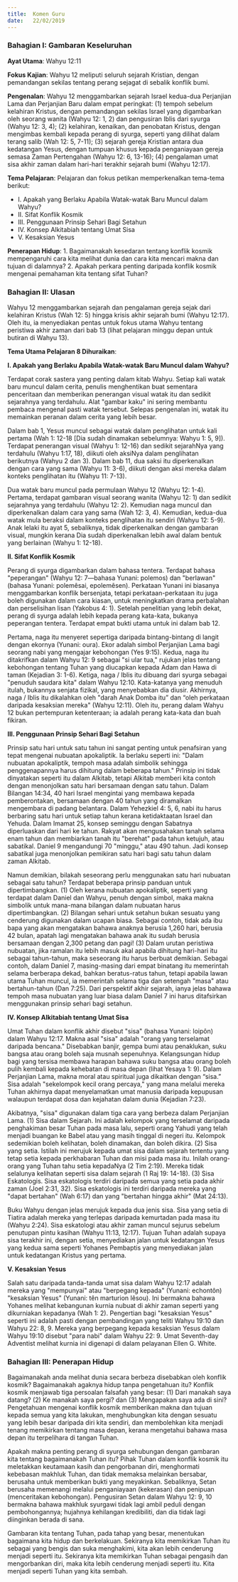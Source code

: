 ```yaml
---
title:  Komen Guru
date:   22/02/2019
---
```


### Bahagian I: Gambaran Keseluruhan

**Ayat Utama**: Wahyu 12:11 

**Fokus Kajian**: Wahyu 12 meliputi seluruh sejarah Kristian, dengan pemandangan sekilas tentang perang sejagat di sebalik konflik bumi.

**Pengenalan**: Wahyu 12 menggambarkan sejarah Israel kedua-dua  Perjanjian Lama dan Perjanjian Baru  dalam empat peringkat: (1) tempoh sebelum kelahiran Kristus, dengan pemandangan sekilas Israel yang digambarkan oleh seorang wanita (Wahyu 12: 1, 2) dan pengusiran  Iblis dari syurga (Wahyu 12: 3, 4); (2) kelahiran, kenaikan, dan penobatan Kristus, dengan mengimbas kembali kepada perang di syurga, seperti yang dilihat dalam terang salib (Wah 12: 5, 7-11); (3) sejarah gereja Kristian antara dua kedatangan Yesus, dengan tumpuan khusus kepada penganiayaan gereja semasa Zaman Pertengahan (Wahyu 12: 6, 13-16); (4) pengalaman umat sisa akhir zaman dalam hari-hari terakhir sejarah bumi (Wahyu 12:17).

**Tema Pelajaran**: Pelajaran dan fokus petikan memperkenalkan tema-tema berikut:

- I. Apakah yang Berlaku Apabila Watak-watak Baru Muncul dalam Wahyu?
- II. Sifat Konflik Kosmik
- III. Penggunaan Prinsip Sehari Bagi Setahun
- IV. Konsep Alkitabiah tentang Umat Sisa
- V. Kesaksian Yesus

**Penerapan Hidup**: 1. Bagaimanakah kesedaran tentang konflik kosmik mempengaruhi cara kita melihat dunia dan cara kita mencari makna dan tujuan di dalamnya? 2. Apakah perkara penting daripada konflik kosmik mengenai pemahaman kita tentang sifat Tuhan?

### Bahagian II: Ulasan

Wahyu 12 menggambarkan sejarah dan pengalaman gereja sejak dari kelahiran Kristus (Wah 12: 5) hingga krisis akhir sejarah bumi (Wahyu 12:17). Oleh itu, ia menyediakan  pentas untuk  fokus utama Wahyu tentang peristiwa akhir zaman dari bab 13 (lihat pelajaran minggu depan untuk butiran di Wahyu 13).

**Tema Utama Pelajaran 8 Dihuraikan**:

**I. Apakah yang Berlaku Apabila Watak-watak Baru Muncul dalam Wahyu?** 

Terdapat corak sastera yang penting dalam kitab Wahyu. Setiap kali watak baru muncul dalam cerita, penulis menghentikan buat sementara penceritaan dan memberikan penerangan visual watak itu dan sedikit sejarahnya yang terdahulu. Alat "gambar kaku" ini sering membantu pembaca mengenal pasti watak tersebut. Selepas pengenalan ini, watak itu memainkan peranan dalam cerita yang lebih besar.

Dalam bab 1, Yesus muncul sebagai watak dalam penglihatan untuk kali pertama (Wah 1: 12-18 [Dia sudah dinamakan sebelumnya: Wahyu 1: 5, 9]). Terdapat penerangan visual (Wahyu 1: 12-16) dan sedikit sejarahNya yang terdahulu (Wahyu 1:17, 18), diikuti oleh aksiNya dalam penglihatan berikutnya (Wahyu 2 dan 3). Dalam bab 11, dua saksi itu diperkenalkan dengan cara yang sama (Wahyu 11: 3-6), diikuti dengan aksi mereka dalam konteks penglihatan itu (Wahyu 11: 7-13).

Dua watak baru muncul pada permulaan Wahyu 12 (Wahyu 12: 1-4). Pertama, terdapat gambaran visual seorang wanita (Wahyu 12: 1) dan sedikit sejarahnya yang terdahulu (Wahyu 12: 2). Kemudian naga muncul dan diperkenalkan dalam cara yang sama (Wah 12: 3, 4). Kemudian, kedua-dua watak mula beraksi dalam konteks penglihatan itu sendiri (Wahyu 12: 5-9). Anak lelaki itu ayat 5, sebaliknya, tidak diperkenalkan dengan gambaran visual, mungkin kerana Dia sudah diperkenalkan lebih awal dalam bentuk yang berlainan (Wahyu 1: 12-18).

**II. Sifat Konflik Kosmik**

Perang di syurga digambarkan dalam bahasa tentera. Terdapat bahasa "peperangan" (Wahyu 12: 7—bahasa Yunani: polemos) dan "berlawan" (bahasa Yunani: polemêsai, epolemêsen). Perkataan Yunani ini biasanya menggambarkan konflik bersenjata, tetapi perkataan-perkataan itu juga boleh digunakan dalam cara kiasan,  untuk meningkatkan drama perbalahan dan perselisihan lisan (Yakobus 4: 1). Setelah penelitian yang lebih dekat, perang di syurga adalah lebih kepada perang kata-kata, bukanya peperangan tentera. Terdapat empat bukti utama untuk ini dalam bab 12.

Pertama, naga itu menyeret sepertiga daripada bintang-bintang di langit  dengan ekornya (Yunani: oura). Ekor adalah simbol Perjanjian Lama bagi seorang nabi yang mengajar kebohongan (Yes 9:15). Kedua, naga itu ditakrifkan dalam Wahyu 12: 9 sebagai "si ular tua," rujukan jelas tentang kebohongan tentang Tuhan yang diucapkan kepada Adam dan Hawa di taman (Kejadian 3: 1-6). Ketiga, naga / Iblis itu dibuang dari syurga sebagai "penuduh saudara kita"  dalam Wahyu 12:10. Kata-katanya yang menuduh itulah, bukannya senjata fizikal, yang menyebabkan dia diusir. Akhirnya, naga / Iblis itu dikalahkan oleh "darah Anak Domba itu” dan “oleh perkataan daripada kesaksian mereka" (Wahyu 12:11). Oleh itu, perang dalam Wahyu 12 bukan pertempuran ketenteraan; ia adalah perang kata-kata dan buah fikiran.

**III. Penggunaan Prinsip Sehari Bagi Setahun**

Prinsip satu hari untuk satu tahun ini sangat penting untuk penafsiran yang tepat mengenai nubuatan apokaliptik. Ia berlaku seperti ini: "Dalam nubuatan apokaliptik, tempoh masa adalah simbolik sehingga penggenapannya harus dihitung dalam beberapa tahun." Prinsip ini tidak dinyatakan seperti itu dalam Alkitab, tetapi Alkitab memberi kita contoh dengan menonjolkan satu hari bersamaan dengan satu tahun. Dalam Bilangan 14:34, 40 hari Israel mengintai yang membawa kepada pemberontakan, bersamaan dengan 40 tahun yang diramalkan mengembara di padang belantara. Dalam Yehezkiel 4: 5, 6, nabi itu harus berbaring satu hari untuk setiap tahun kerana ketidaktaatan Israel dan   Yehuda. Dalam Imamat 25, konsep seminggu dengan Sabatnya diperluaskan dari hari ke tahun. Rakyat akan mengusahakan tanah selama enam tahun dan membiarkan tanah itu "berehat" pada tahun ketujuh, atau sabatikal. Daniel 9 mengandungi 70 "minggu," atau 490 tahun. Jadi konsep sabatikal juga menonjolkan pemikiran satu hari bagi satu tahun  dalam zaman Alkitab.

Namun demikian, bilakah  seseorang perlu menggunakan  satu hari nubuatan sebagai satu tahun? Terdapat beberapa prinsip panduan untuk dipertimbangkan. (1) Oleh kerana nubuatan apokaliptik, seperti yang terdapat dalam Daniel dan Wahyu, penuh dengan simbol, maka makna simbolik untuk mana-mana bilangan dalam nubuatan harus dipertimbangkan. (2) Bilangan sehari untuk setahun bukan sesuatu yang cenderung digunakan dalam ucapan biasa. Sebagai contoh, tidak ada ibu bapa yang akan mengatakan bahawa anaknya berusia 1,260 hari, berusia 42 bulan, apatah lagi mengatakan bahawa anak itu sudah berusia bersamaan dengan 2,300 petang dan pagi! (3) Dalam urutan peristiwa nubuatan, jika ramalan itu lebih masuk akal apabila dihitung hari-hari itu sebagai tahun-tahun, maka seseorang itu harus berbuat demikian. Sebagai contoh, dalam Daniel 7, masing-masing dari empat binatang itu memerintah selama berberapa dekad, bahkan beratus-ratus tahun, tetapi apabila lawan utama Tuhan muncul, ia memerintah selama tiga dan setengah "masa" atau bertahun-tahun (Dan 7:25). Dari perspektif akhir sejarah, ianya jelas bahawa tempoh masa nubuatan yang luar biasa  dalam Daniel 7 ini harus ditafsirkan menggunakan prinsip sehari bagi setahun.

**IV. Konsep Alkitabiah tentang Umat Sisa**

Umat  Tuhan dalam konflik akhir disebut "sisa" (bahasa Yunani: loipôn) dalam Wahyu 12:17. Makna asal "sisa" adalah "orang yang terselamat daripada bencana." Disebabkan banjir, gempa bumi atau penaklukan, suku bangsa atau orang boleh saja musnah sepenuhnya. Kelangsungan hidup bagi yang tersisa membawa harapan bahawa suku bangsa atau orang boleh pulih kembali kepada kehebatan di masa depan (lihat Yesaya 1: 9). Dalam Perjanjian Lama, makna moral atau spiritual juga dikaitkan dengan “sisa.” Sisa adalah "sekelompok kecil orang percaya," yang mana melalui mereka  Tuhan akhirnya dapat menyelamatkan umat manusia daripada kepupusan walaupun terdapat dosa dan kejahatan dalam dunia (Kejadian 7:23).

Akibatnya, "sisa" digunakan dalam tiga cara yang berbeza dalam Perjanjian Lama. (1) Sisa dalam Sejarah. Ini adalah kelompok yang  terselamat daripada penghakiman  besar  Tuhan pada masa lalu, seperti orang Yahudi yang telah menjadi  buangan ke Babel atau yang masih tinggal di negeri itu. Kelompok sedemikian boleh kelihatan, boleh dinamakan, dan boleh dikira. (2) Sisa yang setia. Istilah ini merujuk kepada umat sisa  dalam sejarah tertentu yang tetap setia kepada perkhabaran Tuhan dan misi pada masa itu. Inilah orang-orang yang Tuhan tahu  setia kepadaNya (2 Tim 2:19). Mereka tidak selalunya kelihatan seperti sisa dalam sejarah (1 Raj 19: 14-18). (3) Sisa Eskatologis. Sisa eskatologis terdiri daripada semua yang setia pada  akhir zaman (Joel 2:31, 32). Sisa eskatologis ini terdiri daripada mereka yang "dapat bertahan" (Wah 6:17) dan yang "bertahan hingga akhir" (Mat 24:13).

Buku Wahyu dengan jelas merujuk kepada   dua jenis sisa. Sisa yang setia di Tiatira adalah mereka yang terlepas daripada  kemurtadan pada masa itu (Wahyu 2:24). Sisa eskatologi atau akhir zaman muncul sejurus sebelum penutupan pintu kasihan  (Wahyu 11:13, 12:17). Tujuan Tuhan adalah supaya sisa terakhir ini, dengan setia, menyediakan jalan untuk kedatangan Yesus yang kedua sama seperti Yohanes Pembaptis yang menyediakan jalan untuk kedatangan Kristus yang pertama.

**V. Kesaksian Yesus**

Salah satu daripada tanda-tanda umat sisa dalam Wahyu 12:17 adalah mereka yang "mempunyai" atau "berpegang kepada" (Yunani: echontôn) "kesaksian Yesus" (Yunani: tên marturion Iêsou). Ini bermakna bahawa Yohanes melihat kebangunan  kurnia nubuat di akhir zaman seperti yang dikurniakan kepadanya (Wah 1: 2). Pengertian bagi  "kesaksian Yesus" seperti ini adalah pasti dengan pembandingan yang teliti Wahyu 19:10 dan Wahyu 22: 8, 9. Mereka yang berpegang kepada kesaksian Yesus dalam Wahyu 19:10 disebut "para nabi" dalam Wahyu 22: 9. Umat Seventh-day Adventist melihat kurnia ini digenapi di dalam pelayanan Ellen G. White.

### Bahagian III: Penerapan Hidup

Bagaimanakah anda melihat dunia secara berbeza disebabkan oleh konflik kosmik? Bagaimanakah agaknya hidup tanpa pengetahuan itu? Konflik kosmik menjawab tiga persoalan falsafah yang besar: (1) Dari manakah saya datang? (2) Ke manakah saya pergi? dan (3) Mengapakan  saya ada di sini? Pengetahuan mengenai konflik kosmik memberikan makna dan tujuan kepada semua yang kita lakukan, menghubungkan kita dengan sesuatu yang lebih besar daripada diri kita sendiri, dan membolehkan kita menjadi tenang  memikirkan tentang masa depan, kerana mengetahui bahawa masa depan itu terpelihara di tangan Tuhan.

Apakah makna penting  perang di syurga sehubungan dengan gambaran kita tentang bagaimanakah Tuhan itu? Pihak Tuhan dalam konflik kosmik itu meletakkan keutamaan kasih dan pengorbanan diri, menghormati kebebasan makhluk Tuhan, dan tidak memaksa melainkan bersabar, berusaha untuk memberikan bukti yang meyakinkan. Sebaliknya, Setan berusaha memenangi melalui penganiayaan (kekerasan) dan penipuan (menceritakan kebohongan). Pengusiran Setan dalam Wahyu 12: 9, 10 bermakna bahawa makhluk syurgawi  tidak lagi ambil peduli dengan pembohongannya; hujahnya kehilangan kredibiliti, dan dia tidak lagi diinginkan berada di sana.

Gambaran kita tentang Tuhan, pada tahap yang besar, menentukan bagaimana kita hidup dan berkelakuan. Sekiranya kita memikirkan Tuhan itu sebagai yang bengis dan suka menghakimi, kita akan lebih cenderung menjadi seperti itu. Sekiranya kita memikirkan Tuhan sebagai pengasih dan mengorbankan diri, maka kita  lebih cenderung menjadi seperti itu. Kita menjadi seperti Tuhan yang kita sembah. 